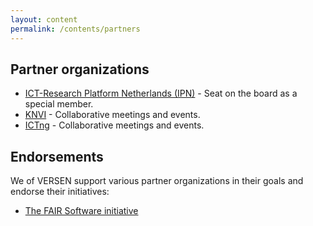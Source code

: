 ```yaml
---
layout: content
permalink: /contents/partners
---
```


## Partner organizations

* [ICT-Research Platform Netherlands (IPN)](https://ict-research.nl/) - Seat on the board as a special member.
* [KNVI](https://www.knvi.nl/) - Collaborative meetings and events.
* [ICTng](https://www.ictng.nl/) - Collaborative meetings and events.

## Endorsements

We of VERSEN support various partner organizations in their goals and endorse their initiatives:

* [The FAIR Software initiative](https://fair-software.nl/)
